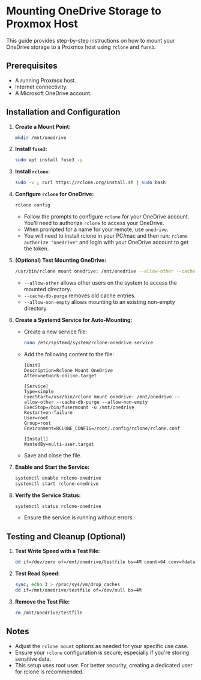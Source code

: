 # Mounting OneDrive Storage to Proxmox Host

This guide provides step-by-step instructions on how to mount your OneDrive storage to a Proxmox host using `rclone` and `fuse3`.

## Prerequisites

* A running Proxmox host.
* Internet connectivity.
* A Microsoft OneDrive account.

## Installation and Configuration

1.  **Create a Mount Point:**

    ```bash
    mkdir /mnt/onedrive
    ```

2.  **Install `fuse3`:**

    ```bash
    sudo apt install fuse3 -y
    ```

3.  **Install `rclone`:**

    ```bash
    sudo -v ; curl https://rclone.org/install.sh | sudo bash
    ```

4.  **Configure `rclone` for OneDrive:**

    ```bash
    rclone config
    ```

    * Follow the prompts to configure `rclone` for your OneDrive account. You'll need to authorize `rclone` to access your OneDrive.
    * When prompted for a name for your remote, use `onedrive`.
    * You will need to install rclone in your PC/mac and then run: `rclone authorize "onedrive"` and login with your OneDrive account to get the token.

5.  **(Optional) Test Mounting OneDrive:**

    ```bash
    /usr/bin/rclone mount onedrive: /mnt/onedrive --allow-other --cache-db-purge --allow-non-empty
    ```

    * `--allow-other` allows other users on the system to access the mounted directory.
    * `--cache-db-purge` removes old cache entries.
    * `--allow-non-empty` allows mounting to an existing non-empty directory.

6.  **Create a Systemd Service for Auto-Mounting:**

    * Create a new service file:

        ```bash
        nano /etc/systemd/system/rclone-onedrive.service
        ```

    * Add the following content to the file:

        ```
        [Unit]
        Description=Rclone Mount OneDrive
        After=network-online.target

        [Service]
        Type=simple
        ExecStart=/usr/bin/rclone mount onedrive: /mnt/onedrive --allow-other --cache-db-purge --allow-non-empty
        ExecStop=/bin/fusermount -u /mnt/onedrive
        Restart=on-failure
        User=root
        Group=root
        Environment=RCLONE_CONFIG=/root/.config/rclone/rclone.conf

        [Install]
        WantedBy=multi-user.target
        ```

    * Save and close the file.

7.  **Enable and Start the Service:**

    ```bash
    systemctl enable rclone-onedrive
    systemctl start rclone-onedrive
    ```

8.  **Verify the Service Status:**

    ```bash
    systemctl status rclone-onedrive
    ```

    * Ensure the service is running without errors.

## Testing and Cleanup (Optional)

1.  **Test Write Speed with a Test File:**

    ```bash
    dd if=/dev/zero of=/mnt/onedrive/testfile bs=4M count=64 conv=fdatasync
    ```

2.  **Test Read Speed:**

    ```bash
    sync; echo 3 > /proc/sys/vm/drop_caches
    dd if=/mnt/onedrive/testfile of=/dev/null bs=4M
    ```

3.  **Remove the Test File:**

    ```bash
    rm /mnt/onedrive/testfile
    ```

## Notes

* Adjust the `rclone mount` options as needed for your specific use case.
* Ensure your `rclone` configuration is secure, especially if you're storing sensitive data.
* This setup uses root user. For better security, creating a dedicated user for rclone is recommended.
